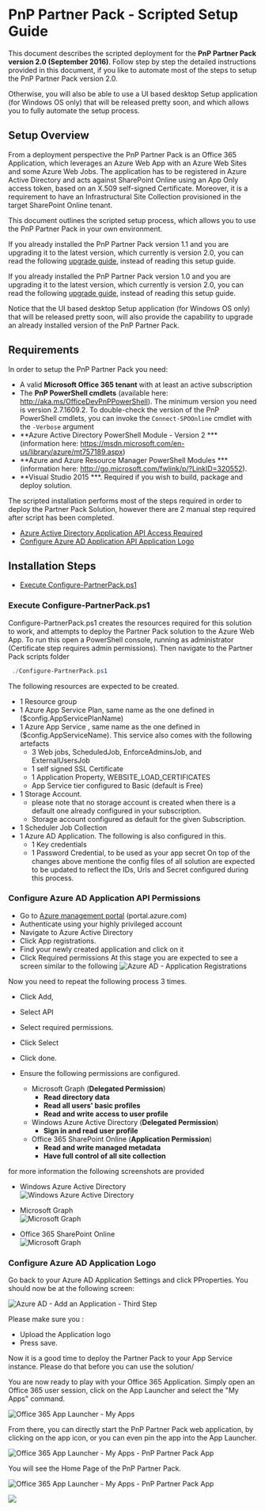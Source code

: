 # PnP Partner Pack - Scripted Setup Guide

This document describes the scripted deployment for the **PnP Partner Pack version 2.0 (September 2016)**.
Follow step by step the detailed instructions provided in this document, if you like to automate most of the steps to setup the PnP Partner Pack version 2.0.

Otherwise, you will also be able to use a UI based desktop Setup application (for Windows OS only) that will be released pretty soon, and which allows you to fully automate the setup process.

## Setup Overview
From a deployment perspective the PnP Partner Pack is an Office 365 Application, which leverages an Azure Web App with an Azure Web Sites and some Azure Web Jobs. The application has to be registered in Azure Active Directory and acts against SharePoint Online using an App Only access token, based on an X.509 self-signed Certificate. Moreover, it is a requirement to have an Infrastructural Site Collection provisioned in the target SharePoint Online tenant.

This document outlines the scripted setup process, which allows you to use the PnP Partner Pack in your own environment.

If you already installed the PnP Partner Pack version 1.1 and you are upgrading it to the latest version, which currently is version 2.0, you can read the following <a href="./Upgrade-From-v1_1-to-v2_0.md">upgrade guide</a>, instead of reading this setup guide.

If you already installed the PnP Partner Pack version 1.0 and you are upgrading it to the latest version, which currently is version 2.0, you can read the following <a href="./Upgrade-From-v1_0-to-v2_0.md">upgrade guide</a>, instead of reading this setup guide.

Notice that the UI based desktop Setup application (for Windows OS only) that will be released pretty soon, will also provide the capability to upgrade an already installed version of the PnP Partner Pack.

## Requirements
In order to setup the PnP Partner Pack you need:
* A valid **Microsoft Office 365 tenant** with at least an active subscription
* The **PnP PowerShell cmdlets** (available here: http://aka.ms/OfficeDevPnPPowerShell). The minimum version you need is version 2.7.1609.2. To double-check the version of the PnP PowerShell cmdlets, you can invoke the `Connect-SPOOnline`  cmdlet with the `-Verbose` argument
*  **Azure Active Directory PowerShell Module - Version 2 *** (information here: https://msdn.microsoft.com/en-us/library/azure/mt757189.aspx) 
*  **Azure and Azure Resource Manager PowerShell Modules *** (information here: http://go.microsoft.com/fwlink/p/?LinkID=320552).
* **Visual Studio 2015 ***. Required if you wish to build, package and deploy solution. 

The scripted installation performs most of the steps required in order to deploy the Partner Pack Solution, however there are 2 manual step required after script has been completed.
* [Azure Active Directory Application API Access Required](#aad-apipermissions)
* [Configure Azure AD Application API Application Logo](#aad-applogo)

## Installation Steps
* [Execute Configure-PartnerPack.ps1](#partnerpackscript)


<a name="partnerpackscript"></a>
### Execute Configure-PartnerPack.ps1

Configure-PartnerPack.ps1 creates the resources required for this solution to work, and attempts to deploy the Partner Pack solution to the Azure Web App.
To run this open a PowerShell console, running as administrator (Certificate step requires admin permissions). Then navigate to the Partner Pack scripts folder 

```PowerShell
 ./Configure-PartnerPack.ps1
```



The following resources are expected to be created.
- 1 Resource group
- 1 Azure App Service Plan, same name as the one defined in ($config.AppServicePlanName)
- 1 Azure App Service , same name as the one defined in ($config.AppServiceName). This service also comes with the following artefacts
    - 3 Web jobs, ScheduledJob, EnforceAdminsJob, and ExternalUsersJob 
    - 1 self signed SSL Certificate
    - 1 Application Property, WEBSITE_LOAD_CERTIFICATES
    - App Service tier configured to Basic (default is Free)
- 1 Storage Account.     
    - please note that no storage account is created when there is a default one already configured in your subscription.
    - Storage account configured as default for the given Subscription.
- 1 Scheduler Job Collection
- 1 Azure AD Application. The following is also configured in this.
    - 1 Key credentials
    - 1 Password Credential, to be used as your app secret
On top of the changes above mentione the config files of all solution are expected to be updated to reflect the IDs, Urls and Secret configured during this process.

<a name="aad-apipermissions"></a>
### Configure Azure AD Application API Permissions
- Go to [Azure management portal](http://portal.azure.com) (portal.azure.com)
- Authenticate using your highly privileged account
- Navigate to Azure Active Directory
- Click App registrations. 
- Find your newly created application and click on it 
- Click Required permissions 
At this stage you are expected to see a screen similar to the following
![Azure AD - Application Registrations](./Figures/ScriptedDeploy-Fig1-AzureADApplication.png)

Now you need to repeat the following process 3 times. 
- Click Add, 
- Select  API
- Select required permissions.
- Click Select
- Click done.  
- Ensure the following permissions are configured. 

    * Microsoft Graph (**Delegated Permission**)
      * **Read directory data**
      * **Read all users' basic profiles**
      * **Read and write access to user profile**
    * Windows Azure Active Directory (**Delegated Permission**)
      * **Sign in and read user profile**
    * Office 365 SharePoint Online (**Application Permission**)
      * **Read and write managed metadata**
      * **Have full control of all site collection**

for more information the following screenshots are provided
* Windows Azure Active Directory  
![Windows Azure Active Directory](./Figures/ScriptedDeploy-Fig2-AzureADPermissions.png)

* Microsoft Graph  
![Microsoft Graph](./Figures/ScriptedDeploy-Fig3-GraphRequiredPermissions.png)

* Office 365 SharePoint Online  
![Microsoft Graph](./Figures/ScriptedDeploy-Fig4-Office365Permissions.png)



<a name="aad-applogo"></a>
### Configure Azure AD Application Logo

Go back to your Azure AD Application Settings and click PProperties.  You should now be at the following screen: 

![Azure AD - Add an Application - Third Step](./Figures/Fig-09-Azure-AD-Add-Application-Step-02.png)

Please make sure you :
- Upload the Application logo
- Press save. 


Now it is a good time to deploy the Partner Pack to your App Service instance. Please do that before you can use the solution/

You are now ready to play with your Office 365 Application. Simply open an Office 365 user session, click on the App Launcher and select the "My Apps" command.

![Office 365 App Launcher - My Apps](./Figures/Fig-14-O365-App-Launcher.png)

From there, you can directly start the PnP Partner Pack web application, by clicking on the app icon, or you can even pin the app into the App Launcher.

![Office 365 App Launcher - My Apps - PnP Partner Pack App](./Figures/Fig-15-O365-PnP-Partner-Pack-App-Icon.png)

You will see the Home Page of the PnP Partner Pack.

![Office 365 App Launcher - My Apps - PnP Partner Pack App](./Figures/Fig-16-PnP-Partner-Pack-Home-Page.png)


<img src="https://telemetry.sharepointpnp.com/pnp-partner-pack/documentation/setup-guide" /> 
